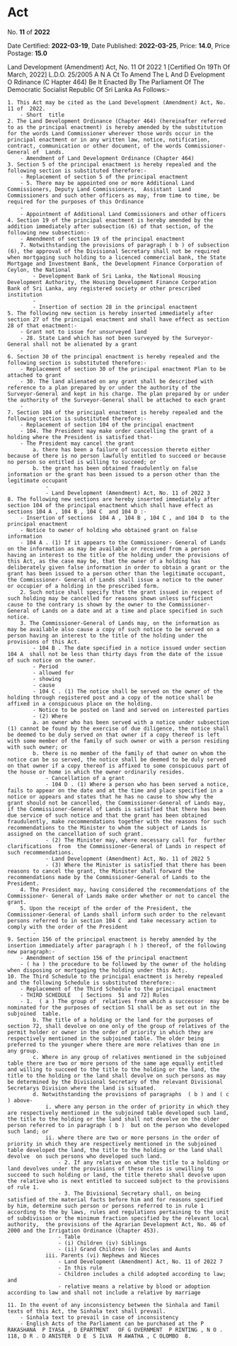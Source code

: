 # Act

No. **11** of **2022**

Date Certified: **2022-03-19**, Date Published: **2022-03-25**, Price: **14.0**, Price Postage: **15.0**

Land Development (Amendment) Act, No. 11 Of 2022 1
[Certified On 19Th Of March, 2022]
L.D.O. 25/2005
A N  A Ct   To   Amend   The  L And  D Evelopment  O Rdinance (C Hapter  464)
Be It Enacted By The Parliament Of The Democratic Socialist Republic Of Sri Lanka As Follows:-

    1. This Act may be cited as the Land Development (Amendment) Act, No. 11 of  2022.
        - Short  title
    2. The Land Development Ordinance (Chapter 464) (hereinafter referred to as the principal enactment) is hereby amended by the substitution for the words Land Commissioner wherever those words occur in the principal enactment or in any written law, notice, notification, contract, communication or other document, of the words Commissioner-General of  Lands.
        - Amendment of Land Development Ordinance (Chapter 464)
    3. Section 5 of the principal enactment is hereby repealed and the following section is substituted therefore:-
        - Replacement of section 5 of the principal enactment
        - 5. There may be appointed one or more Additional Land Commissioners, Deputy Land Commissioners,  Assistant  Land Commissioners and such other officers as may, from time to time, be required for the purposes of this Ordinance
        - 
        - Appointment of Additional Land Commissioners and other officers
    4. Section 19 of the principal enactment is hereby amended by the addition immediately after subsection (6) of that section, of the following new subsection:-
        - Amendment of section 19 of the principal enactment
        7. Notwithstanding the provisions of paragraph ( b ) of subsection (6), the approval of the Divisional Secretary shall not be required when mortgaging such holding to a licenced commercial bank, the State Mortgage and Investment Bank, the Development Finance Corporation of Ceylon, the National
            - Development Bank of Sri Lanka, the National Housing Development Authority, the Housing Development Finance Corporation Bank of Sri Lanka, any registered society or other prescribed institution
            - 
            - Insertion of section 28 in the principal enactment
    5. The following new section is hereby inserted immediately after section 27 of the principal enactment and shall have effect as section 28 of that enactment:-
        - Grant not to issue for unsurveyed land
        - 28. State Land which has not been surveyed by the Surveyor-General shall not be alienated by a grant
        - 
    6. Section 30 of the principal enactment is hereby repealed and the following section is substituted therefore:-
        - Replacement of section 30 of the principal enactment Plan to be attached to grant
        - 30. The land alienated on any grant shall be described with reference to a plan prepared by or under the authority of the Surveyor-General and kept in his charge. The plan prepared by or under the authority of the Surveyor-General shall be attached to each grant
        - 
    7. Section 104 of the principal enactment is hereby repealed and the following section is substituted therefore:-
        - Replacement of section 104 of the principal enactment
        - 104. The President may make order cancelling the grant of a holding where the President is satisfied that-
        - The President may cancel the grant
            a. there has been a failure of succession thereto either because of there is no person lawfully entitled to succeed or because no person so entitled is willing to succeed; or
            b. the grant has been obtained fraudulently on false information or the grant has been issued to a person other than the legitimate occupant
                - 
                - Land Development (Amendment) Act, No. 11 of 2022 3
    8. The following new sections are hereby inserted immediately after section 104 of the principal enactment which shall have effect as sections 104 A , 104 B , 104 C  and 104 D :-
        - Insertion of sections  104 A , 104 B , 104 C , and 104 D  to the principal enactment
        - Notice to owner of holding who obtained grant on false information
        - 104 A . (1) If it appears to the Commissioner- General of Lands on the information as may be available or received from a person having an interest to the title of the holding under the provisions of this Act, as the case may be, that the owner of a holding has deliberately given false information in order to obtain a grant or the grant has been issued to a person other than the legitimate occupant, the Commissioner- General of Lands shall issue a notice to the owner or occupier of a holding in the prescribed form.
        2. Such notice shall specify that the grant issued in respect of such holding may be cancelled for reasons shown unless sufficient cause to the contrary is shown by the owner to the Commissioner-General of Lands on a date and at a time and place specified in such notice.
        3. The Commissioner-General of Lands may, on the information as may be available also cause a copy of such notice to be served on a person having an interest to the title of the holding under the provisions of this Act.
            - 104 B . The date specified in a notice issued under section 104 A  shall not be less than thirty days from the date of the issue of such notice on the owner.
            - Period
            - allowed for
            - showing
            - cause
            - 104 C . (1) The notice shall be served on the owner of the holding through registered post and a copy of the notice shall be affixed in a conspicuous place on the holding.
            - Notice to be posted on land and served on interested parties
            - (2) Where
            a. an owner who has been served with a notice under subsection (1) cannot be found by the exercise of due diligence, the notice shall be deemed to be duly served on that owner if a copy thereof is left with some member of the family of such owner or with a person residing with such owner; or
            b. there is no member of the family of that owner on whom the notice can be so served, the notice shall be deemed to be duly served on that owner if a copy thereof is affixed to some conspicuous part of the house or home in which the owner ordinarily resides.
                - Cancellation of a grant
                - 104 D . (1) Where a person who has been served a notice, fails to appear on the date and at the time and place specified in a notice or appears and states that he has no cause to show why the grant should not be cancelled, the Commissioner-General of Lands may, if the Commissioner-General of Lands is satisfied that there has been due service of such notice and that the grant has been obtained fraudulently, make recommendations together with the reasons for such recommendations to the Minister to whom the subject of Lands is assigned on the cancellation of such grant.
                - (2) The Minister may, where necessary call for  further  clarifications  from  the Commissioner-General of Lands in respect of such recommendations.
                - Land Development (Amendment) Act, No. 11 of 2022 5
                - (3) Where the Minister is satisfied that there has been reasons to cancel the grant, the Minister shall forward the recommendations made by the Commissioner-General of Lands to the President.
        4. The President may, having considered the recommendations of the Commissioner- General of Lands make order whether or not to cancel the grant.
        5. Upon the receipt of the order of the President, the Commissioner-General of Lands shall inform such order to the relevant persons referred to in section 104 C  and take necessary action to comply with the order of the President
            - 
    9. Section 156 of the principal enactment is hereby amended by the insertion immediately after paragraph ( h ) thereof, of the following new paragraph:-
        - Amendment of section 156 of the principal enactment
        - ( ha ) the procedure to be followed by the owner of the holding when disposing or mortgaging the holding under this Act;.
    10. The Third Schedule to the principal enactment is hereby repealed and the following Schedule is substituted therefore:-
        - Replacement of the Third Schedule to the principal enactment
        - THIRD SCHEDULE   [ Sections  51 and 72] Rules
        - 1.  ( a ) The group of  relatives from which a successor  may be nominated for the purposes of section 51 shall be as set out in the subjoined  table.
            b. The title of a holding or the land for the purposes of section 72, shall devolve on one only of the group of relatives of the permit holder or owner in the order of priority in which they are respectively mentioned in the subjoined table. The older being preferred to the younger where there are more relatives than one in any group.
            c. Where in any group of relatives mentioned in the subjoined table there are two or more persons of the same age equally entitled and willing to succeed to the title to the holding or the land, the title to the holding or the land shall devolve on such persons as may be determined by the Divisional Secretary of the relevant Divisional Secretarys Division where the land is situated.
            d. Notwithstanding the provisions of paragraphs  ( b ) and ( c ) above-
                i. where any person in the order of priority in which they are respectively mentioned in the subjoined table developed such land, the title to the holding or the land shall not devolve on the older person referred to in paragraph ( b )  but on the person who developed such land; or
                ii. where there are two or more persons in the order of priority in which they are respectively mentioned in the subjoined table developed the land, the title to the holding or the land shall devolve  on such persons who developed such land.
                    - 2. If any relative on whom the title to a holding or land devolves under the provisions of these rules is unwilling to succeed to such holding or land, the title thereto shall devolve upon the relative who is next entitled to succeed subject to the provisions of rule 1.
                    - 3. The Divisional Secretary shall, on being satisfied of the material facts before him and for reasons specified by him, determine such person or persons referred to in rule 1 according to the by laws, rules and regulations pertaining to the unit of subdivision or the minimum fraction specified by the relevant local authority,  the provisions of the Agrarian Development Act, No. 46 of 2000 and the Irrigation Ordinance (Chapter 453).
                    - Table
                    - (i) Children (iv) Siblings
                    - (ii) Grand Children (v) Uncles and Aunts
                iii. Parents (vi) Nephews and Nieces
                    - Land Development (Amendment) Act, No. 11 of 2022 7
                    - In this rule
                    - Children includes a child adopted according to law; and
                    - relative means a relative by blood or adoption according to law and shall not include a relative by marriage
                    - 
    11. In the event of any inconsistency between the Sinhala and Tamil texts of this Act, the Sinhala text shall prevail.
        - Sinhala text to prevail in case of inconsistency
        - English Acts of the Parliament can be purchased at the P RAKASHANA  P IYASA , D EPARTMENT   OF G OVERNMENT  P RINTING , N O . 118, D R . D ANISTER  D E  S ILVA  M AWATHA , C OLOMBO  8.
